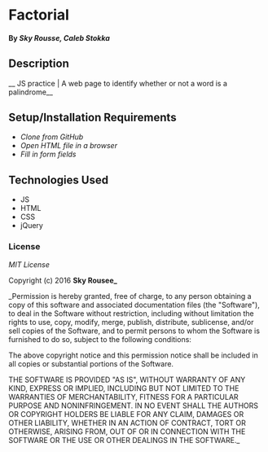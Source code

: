 # Factorial

#### By _**Sky Rousse, Caleb Stokka**_

## Description

__ JS practice | A web page to identify whether or not a word is a palindrome__

## Setup/Installation Requirements

* _Clone from GitHub_
* _Open HTML file in a browser_
* _Fill in form fields_

## Technologies Used

* JS
* HTML
* CSS
* jQuery

### License

*MIT License*

Copyright (c) 2016 **Sky Rousee_**

_Permission is hereby granted, free of charge, to any person obtaining a copy
of this software and associated documentation files (the "Software"), to deal
in the Software without restriction, including without limitation the rights
to use, copy, modify, merge, publish, distribute, sublicense, and/or sell
copies of the Software, and to permit persons to whom the Software is
furnished to do so, subject to the following conditions:

The above copyright notice and this permission notice shall be included in all
copies or substantial portions of the Software.

THE SOFTWARE IS PROVIDED "AS IS", WITHOUT WARRANTY OF ANY KIND, EXPRESS OR
IMPLIED, INCLUDING BUT NOT LIMITED TO THE WARRANTIES OF MERCHANTABILITY,
FITNESS FOR A PARTICULAR PURPOSE AND NONINFRINGEMENT. IN NO EVENT SHALL THE
AUTHORS OR COPYRIGHT HOLDERS BE LIABLE FOR ANY CLAIM, DAMAGES OR OTHER
LIABILITY, WHETHER IN AN ACTION OF CONTRACT, TORT OR OTHERWISE, ARISING FROM,
OUT OF OR IN CONNECTION WITH THE SOFTWARE OR THE USE OR OTHER DEALINGS IN THE
SOFTWARE._
